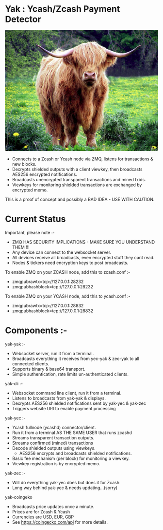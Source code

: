 # Yak : Ycash/Zcash Payment Detector

![Go on, call me Fluffy one more time!](https://github.com/ChileBob/Yak/blob/main/images/yak-600x473.png?raw=true)

- Connects to a Zcash or Ycash node via ZMQ, listens for transactions & new blocks.
- Decrypts shielded outputs with a client viewkey, then broadcasts AES256 encrypted notifications.
- Broadcasts unencrypted transparent transactions and mined txids.
- Viewkeys for monitoring shielded transactions are exchanged by encrypted memo.

This is a proof of concept and possibly a BAD IDEA - USE WITH CAUTION.

# Current Status

Important, please note :- 
- ZMQ HAS SECURITY IMPLICATIONS - MAKE SURE YOU UNDERSTAND THEM !!!
- Any device can connect to the websocket server.
- All devices receive all broadcasts, even encrypted stuff they cant read.
- Nodes & tickers need encryption keys to post broadcasts.

To enable ZMQ on your ZCASH node, add this to zcash.conf :-  
- zmqpubrawtx=tcp://127.0.0.1:28232
- zmqpubhashblock=tcp://127.0.0.1:28232

To enable ZMQ on your YCASH node, add this to ycash.conf :-  
- zmqpubrawtx=tcp://127.0.0.1:28832
- zmqpubhashblock=tcp://127.0.0.1:28832

# Components :- 

yak-yak :-
- Websocket server, run it from a terminal.
- Broadcasts everything it receives from yec-yak & zec-yak to all connected clients.
- Supports binary & base64 transport.
- Simple authentication, rate limits un-authenticated clients.

yak-cli :-
- Websocket command line client, run it from a terminal.
- Listens to broadcasts from yak-yak & displays.
- Decrypts AES256 shielded notifications sent by yak-yec & yak-zec
- Triggers website URI to enable payment processing

yak-yec :-
- Ycash fullnode (ycashd) connector/client.
- Run it from a terminal AS THE SAME USER that runs zcashd
- Streams transparent transaction outputs.
- Streams confirmed (mined) transactions
- Decode shielded outputs using viewkeys.
  - AES256 encrypts and broadcasts shielded notifications.
- Basic fee mechanism (per block) for monitoring a viewkey.
- Viewkey registration is by encrypted memo.

yak-zec :-
- Will do everything yak-yec does but does it for Zcash
- Long way behind yak-yec & needs updating...(sorry)

yak-coingeko
- Broadcasts price updates once a minute.
- Prices are for Zcash & Ycash
- Currencies are USD, EUR, GBP
- See https://coingecko.com/api for more details.

